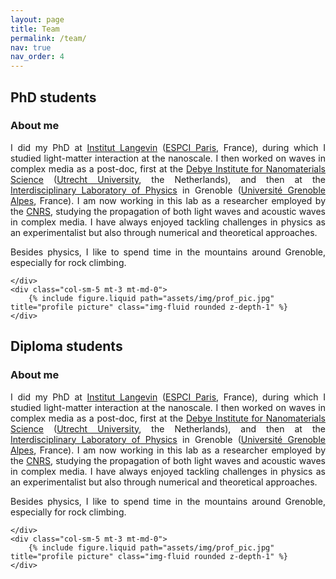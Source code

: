 ```yaml
---
layout: page
title: Team
permalink: /team/
nav: true
nav_order: 4
---
```


<div class="collaborations">

<h2 class="category">PhD students</h2>

<h3>About me</h3>

<div class="row justify-content-sm-center">
    <div class="col-sm-7 mt-3 mt-md-0">

<p align="justify"> 
I did my PhD at <a href="https://www.institut-langevin.espci.fr/home?lang=en">Institut Langevin</a> (<a href="https://www.espci.psl.eu/en">ESPCI Paris</a>, France), during which I studied light-matter interaction at the nanoscale. I then worked on waves in complex media as a post-doc, first at the <a href="https://www.uu.nl/en/research/debye-institute-for-nanomaterials-science">Debye Institute for Nanomaterials Science</a> (<a href="https://www.uu.nl/en">Utrecht University</a>, the Netherlands), and then at the <a href="https://liphy.univ-grenoble-alpes.fr/en">Interdisciplinary Laboratory of Physics</a> in Grenoble (<a href="https://www.univ-grenoble-alpes.fr/english/">Université Grenoble Alpes</a>, France). I am now working in this lab as a researcher employed by the <a href="https://www.cnrs.fr/en">CNRS</a>, studying the propagation of both light waves and acoustic waves in complex media. I have always enjoyed tackling challenges in physics as an experimentalist but also through numerical and theoretical approaches.
</p>

<p align="justify"> 
Besides physics, I like to spend time in the mountains around Grenoble, especially for rock climbing.
</p>

    </div>
    <div class="col-sm-5 mt-3 mt-md-0">
        {% include figure.liquid path="assets/img/prof_pic.jpg" title="profile picture" class="img-fluid rounded z-depth-1" %}
    </div>

</div>

<h2 class="category">Diploma students</h2>

<h3>About me</h3>

<div class="row justify-content-sm-center">
    <div class="col-sm-7 mt-3 mt-md-0">

<p align="justify"> 
I did my PhD at <a href="https://www.institut-langevin.espci.fr/home?lang=en">Institut Langevin</a> (<a href="https://www.espci.psl.eu/en">ESPCI Paris</a>, France), during which I studied light-matter interaction at the nanoscale. I then worked on waves in complex media as a post-doc, first at the <a href="https://www.uu.nl/en/research/debye-institute-for-nanomaterials-science">Debye Institute for Nanomaterials Science</a> (<a href="https://www.uu.nl/en">Utrecht University</a>, the Netherlands), and then at the <a href="https://liphy.univ-grenoble-alpes.fr/en">Interdisciplinary Laboratory of Physics</a> in Grenoble (<a href="https://www.univ-grenoble-alpes.fr/english/">Université Grenoble Alpes</a>, France). I am now working in this lab as a researcher employed by the <a href="https://www.cnrs.fr/en">CNRS</a>, studying the propagation of both light waves and acoustic waves in complex media. I have always enjoyed tackling challenges in physics as an experimentalist but also through numerical and theoretical approaches.
</p>

<p align="justify"> 
Besides physics, I like to spend time in the mountains around Grenoble, especially for rock climbing.
</p>

    </div>
    <div class="col-sm-5 mt-3 mt-md-0">
        {% include figure.liquid path="assets/img/prof_pic.jpg" title="profile picture" class="img-fluid rounded z-depth-1" %}
    </div>

</div>
